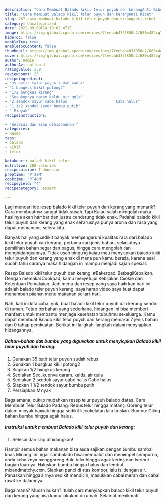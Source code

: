 ```yaml
---
description: "Cara Membuat Balado kikil telur puyuh dan kerangAnti Ribet"
title: "Cara Membuat Balado kikil telur puyuh dan kerangAnti Ribet"
slug: 267-cara-membuat-balado-kikil-telur-puyuh-dan-keranganti-ribet
category: Uncategorized
date: 2022-09-09T14:18:02.471Z
image: https://img-global.cpcdn.com/recipes/7feebab483f850c2/680x482cq70/balado-kikil-telur-puyuh-dan-kerang-foto-resep-utama.jpg
hideToc: false
enableToc: true
enableTocContent: false
thumbnail: https://img-global.cpcdn.com/recipes/7feebab483f850c2/680x482cq70/balado-kikil-telur-puyuh-dan-kerang-foto-resep-utama.jpg
cover: https://img-global.cpcdn.com/recipes/7feebab483f850c2/680x482cq70/balado-kikil-telur-puyuh-dan-kerang-foto-resep-utama.jpg
author: Admin
authorAv: notfound
ratingvalue: 3.8
reviewcount: 25
recipeingredient:
- "35 butir telur puyuh sudah rebus"
- "1 bungkus kikil potong2"
- "1/2 bungkus kerang"
- "Secukupnya garam kaldu air gula"
- "2 sendok sayur cabe halus                      Cabe halus"
- "1 1/2 sendok sayur bumbu putih"
- " Minyak"
recipeinstructions:

- "Selesai dan siap dihidangkan!"
categories:
- Resep
tags:
- balado
- kikil
- telur

katakunci: balado kikil telur 
nutrition: 288 calories
recipecuisine: Indonesian
preptime: "PT39M"
cooktime: "PT40M"
recipeyield: "4"
recipecategory: Dessert

---
```



Lagi mencari ide resep balado kikil telur puyuh dan kerang yang menarik? Cara membuatnya sangat tidak susah. Tapi Kalau salah mengolah maka hasilnya akan hambar dan justru cenderung tidak enak. Padahal balado kikil telur puyuh dan kerang yang enak seharusnya punya aroma dan rasa yang dapat memancing selera kita.


Banyak hal yang sedikit banyak mempengaruhi kualitas rasa dari balado kikil telur puyuh dan kerang, pertama dari jenis bahan, selanjutnya pemilihan bahan segar dan bagus, hingga cara mengolah dan menghidangkannya. Tidak usah bingung kalau mau menyiapkan balado kikil telur puyuh dan kerang yang enak di mana pun kamu berada, karena asal sudah tahu caranya maka hidangan ini mampu menjadi sajian spesial.

Resep Balado kikil telur puyuh dan kerang. #Bakerpad_BerbagiKebaikan. Dengan memakai Cookpad, kamu menyetujui Kebijakan Cookie dan Ketentuan Pemakaian. Jadi menu dan resep yang saya hadirkan hari ini adalah balado telur puyuh kerang, saya harap video saya buat dapat menambah pilahan menu makanan sehari-hari.


Nah, kali ini kita coba, yuk, buat balado kikil telur puyuh dan kerang sendiri di rumah. Tetap berbahan yang sederhana, hidangan ini bisa memberi manfaat untuk membantu menjaga kesehatan tubuhmu sekeluarga. Kamu dapat membuat Balado kikil telur puyuh dan kerang memakai 7 jenis bahan dan 0 tahap pembuatan. Berikut ini langkah-langkah dalam menyiapkan hidangannya.

<!--inarticleads1-->

##### Bahan-bahan dan bumbu yang digunakan untuk menyiapkan Balado kikil telur puyuh dan kerang:

1. Gunakan 35 butir telur puyuh sudah rebus
1. Gunakan 1 bungkus kikil potong2
1. Siapkan 1/2 bungkus kerang
1. Sediakan Secukupnya garam. kaldu. air gula
1. Sediakan 2 sendok sayur cabe halus                      Cabe halus
1. Siapkan 1 1/2 sendok sayur bumbu putih
1. Persiapkan  Minyak


Bagaiamana, cukup mudahkan resep telur puyuh balado diatas. Cara Membuat Telur Balado Padang: Rebus telur hingga matang. Goreng telur dalam minyak banyak hingga sedikit kecokelatan lalu tiriskan. Bumbu: Giling bahan bumbu hingga agak halus. 

<!--inarticleads2-->

##### Instruksi untuk membuat Balado kikil telur puyuh dan kerang:


1. Selesai dan siap dihidangkan!

Hampir semua bahan makanan bisa anda sajikan dengan bumbu sambal khas Minang ini. Agar sambalado bisa membalut dan menempel sempurna, anda sebaiknya menggoreng dulu telur hingga agak kering dan keriput bagian luarnya. Haluskan bumbu hingga halus dan lembut. mixandmatchy.com. Siapkan panci di atas kompor, lalu isi dengan air. Panaskan hingga airnya sedikit mendidih, masukkan cabai merah dan cabai rawit ke dalamnya. 

Bagaimana? Mudah bukan? Itulah cara menyiapkan balado kikil telur puyuh dan kerang yang bisa kamu lakukan di rumah. Selamat menikmati
